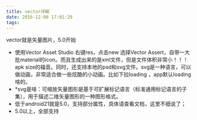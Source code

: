 ```yaml
---
title: vector详解
date: 2016-12-08 17:01:29
tags:
---
```

vector就是矢量图片，5.0开始
- 使用Vector Asset Studio
右键res，点击new 选择Vector Assert，自带一大批material的icon。而且生成出来的是xml文件，但是文件体积非常小！！！
apk size的福音。同时，还支持本地的psd和svg文件。svg是一种语言，可以做动画，非常适合做一些炫酷的小动画。比如下拉loading
，app默认loading啥的。
- *svg是啥：可缩放矢量图形是基于可扩展标记语言（标准通用标记语言的子集），用于描述二维矢量图形的一种图形格式。
- 低于android21就是5.0，支持部分属性，具体请查看文档，这里不细说了；
- 5.0以上，全部支持


